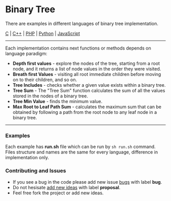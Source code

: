 # Binary Tree

There are examples in different languages of binary tree implementation.

[C](./examples/C/binary-tree.c)
| [C++](./examples/C++/binary-tree.cpp)
| [PHP](./examples/PHP/binary-tree.php)
| [Python](./examples/Python/binary-tree.py)
| [JavaScript](./examples/JavaScript/binary-tree.js)

---

Each implementation contains next functions or methods depends on language paradigm:
- **Depth first values** - explore the nodes of the tree, starting from a root node, and it returns a list of node values in the order they were visited.
- **Breath first Values** - visiting all root immediate children before moving on to their children, and so on.
- **Tree Includes** - checks whether a given value exists within a binary tree.
- **Tree Sum** - The "Tree Sum" function calculates the sum of all the values stored in the nodes of a binary tree.
- **Tree Min Value** - finds the minimum value.
- **Max Root to Leaf Path Sum** - calculates the maximum sum that can be obtained by following a path from the root node to any leaf node in a binary tree.

---

### Examples
Each example has **run.sh** file which can be run by `sh run.sh` command. Files structure and names are the same for every language, difference in implementation only.

### Contributing and Issues
- If you see a bug in the code please add new issue [bugs](https://github.com/pashaproton/binary-tree/issues/new) with label **bug**.
- Do not hesisate [add new ideas](https://github.com/pashaproton/binary-tree/issues/new) with label **proposal**.
- Feel free fork the project or add new ideas.
